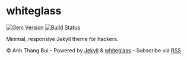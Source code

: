 # whiteglass

[![Gem Version](https://badge.fury.io/rb/jekyll-whiteglass.svg)](https://badge.fury.io/rb/jekyll-whiteglass)
[![Build Status](https://travis-ci.org/yous/whiteglass.svg?branch=master)](https://travis-ci.org/yous/whiteglass)

Minimal, responsive Jekyll theme for hackers.

© Anh Thang Bui - Powered by [Jekyll](https://jekyllrb.com) & [whiteglass](https://github.com/yous/whiteglass) - Subscribe via [RSS](https://anhthang.org/blog/feed.xml)